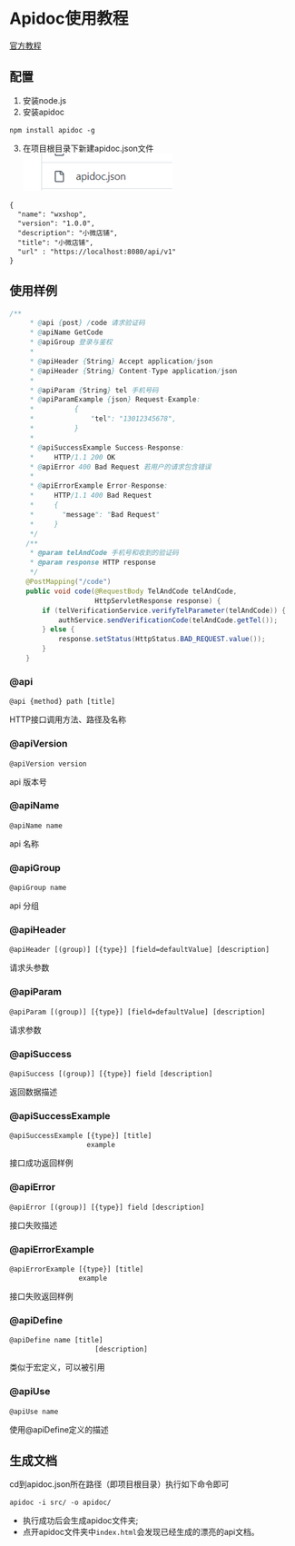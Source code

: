 # Apidoc使用教程


[官方教程](https://apidocjs.com/)

## 配置

1. 安装node.js
2. 安装apidoc
```text
npm install apidoc -g
```

3. 在项目根目录下新建apidoc.json文件
![apidoc.json](/img/Apidoc使用教程/img.png)
```text
{
  "name": "wxshop",
  "version": "1.0.0",
  "description": "小微店铺",
  "title": "小微店铺",
  "url" : "https://localhost:8080/api/v1"
}
```

## 使用样例
```java
/**
     * @api {post} /code 请求验证码
     * @apiName GetCode
     * @apiGroup 登录与鉴权
     *
     * @apiHeader {String} Accept application/json
     * @apiHeader {String} Content-Type application/json
     *
     * @apiParam {String} tel 手机号码
     * @apiParamExample {json} Request-Example:
     *          {
     *              "tel": "13012345678",
     *          }
     *
     * @apiSuccessExample Success-Response:
     *     HTTP/1.1 200 OK
     * @apiError 400 Bad Request 若用户的请求包含错误
     *
     * @apiErrorExample Error-Response:
     *     HTTP/1.1 400 Bad Request
     *     {
     *       "message": "Bad Request"
     *     }
     */
    /**
     * @param telAndCode 手机号和收到的验证码
     * @param response HTTP response
     */
    @PostMapping("/code")
    public void code(@RequestBody TelAndCode telAndCode,
                     HttpServletResponse response) {
        if (telVerificationService.verifyTelParameter(telAndCode)) {
            authService.sendVerificationCode(telAndCode.getTel());
        } else {
            response.setStatus(HttpStatus.BAD_REQUEST.value());
        }
    }
```

### @api
```text
@api {method} path [title]
```
HTTP接口调用方法、路径及名称

### @apiVersion
```text
@apiVersion version
```
api 版本号

### @apiName
```text
@apiName name
```
api 名称

### @apiGroup
```text
@apiGroup name
```
api 分组

### @apiHeader
```text
@apiHeader [(group)] [{type}] [field=defaultValue] [description]
```
请求头参数

### @apiParam
```text
@apiParam [(group)] [{type}] [field=defaultValue] [description]
```
请求参数

### @apiSuccess
```text
@apiSuccess [(group)] [{type}] field [description]
```
返回数据描述

### @apiSuccessExample
```text
@apiSuccessExample [{type}] [title]
                   example
```
接口成功返回样例

### @apiError
```text
@apiError [(group)] [{type}] field [description]
```
接口失败描述

### @apiErrorExample
```text
@apiErrorExample [{type}] [title]
                 example
```
接口失败返回样例

### @apiDefine
```text
@apiDefine name [title]
                     [description]
```
类似于宏定义，可以被引用

### @apiUse
```text
@apiUse name
```
使用@apiDefine定义的描述

## 生成文档

cd到apidoc.json所在路径（即项目根目录）执行如下命令即可
```text
apidoc -i src/ -o apidoc/
```

* 执行成功后会生成apidoc文件夹;
* 点开apidoc文件夹中`index.html`会发现已经生成的漂亮的api文档。

